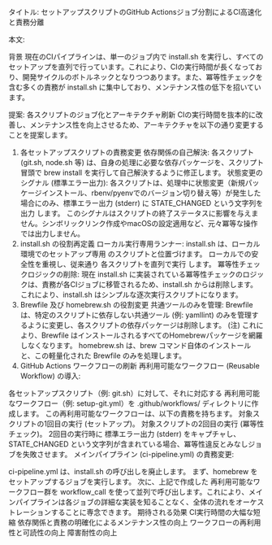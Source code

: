 タイトル: セットアップスクリプトのGitHub Actionsジョブ分割によるCI高速化と責務分離

本文:

背景
現在のCIパイプラインは、単一のジョブ内で install.sh を実行し、すべてのセットアップを直列で行っています。これにより、CIの実行時間が長くなっており、開発サイクルのボトルネックとなりつつあります。また、冪等性チェックを含む多くの責務が install.sh に集中しており、メンテナンス性の低下を招いています。

提案: 各スクリプトのジョブ化とアーキテクチャ刷新
CIの実行時間を抜本的に改善し、メンテナンス性を向上させるため、アーキテクチャを以下の通り変更することを提案します。

1. 各セットアップスクリプトの責務変更
依存関係の自己解決:
各スクリプト (git.sh, node.sh 等) は、自身の処理に必要な依存パッケージを、スクリプト冒頭で brew install <package> を実行して自己解決するように修正します。
状態変更のシグナル (標準エラー出力):
各スクリプトは、処理中に状態変更（新規パッケージインストール、rbenv/pyenvでのバージョン切り替え等）が発生した場合にのみ、標準エラー出力 (stderr) に STATE_CHANGED という文字列を出力 します。
このシグナルはスクリプトの終了ステータスに影響を与えません。シンボリックリンク作成やmacOSの設定適用など、元々冪等な操作では出力しません。
2. install.sh の役割再定義
ローカル実行専用ランナー:
install.sh は、ローカル環境でのセットアップ専用 のスクリプトと位置づけます。
ローカルでの安全性を重視し、従来通り 各スクリプトを直列で実行 します。
冪等性チェックロジックの削除:
現在 install.sh に実装されている冪等性チェックのロジックは、責務が各CIジョブに移管されるため、install.sh からは削除します。これにより、install.sh はシンプルな逐次実行スクリプトになります。
3. Brewfile 及び homebrew.sh の役割変更
共通ツールのみを管理:
Brewfile は、特定のスクリプトに依存しない共通ツール (例: yamllint) のみを管理するように変更し、各スクリプトの依存パッケージは削除します。
(注) これにより、Brewfile はインストールされるすべてのHomebrewパッケージを網羅しなくなります。
homebrew.sh は、brew コマンド自体のインストールと、この軽量化された Brewfile のみを処理します。
4. GitHub Actions ワークフローの刷新
再利用可能なワークフロー (Reusable Workflow) の導入:

各セットアップスクリプト（例: git.sh）に対して、それに対応する 再利用可能なワークフロー（例: setup-git.yml）を .github/workflows/ ディレクトリに作成します。
この再利用可能なワークフローは、以下の責務を持ちます。
対象スクリプトの1回目の実行 (セットアップ)。
対象スクリプトの2回目の実行 (冪等性チェック)。
2回目の実行時に 標準エラー出力 (stderr) をキャプチャし、STATE_CHANGED という文字列が含まれている場合、冪等性違反とみなしジョブを失敗させます。
メインパイプライン (ci-pipeline.yml) の責務変更:

ci-pipeline.yml は、install.sh の呼び出しを廃止します。
まず、homebrew をセットアップするジョブを実行します。
次に、上記で作成した 再利用可能なワークフロー群を workflow_call を使って並列で呼び出します。これにより、メインパイプラインは各ジョブの詳細な実装を知ることなく、全体の流れをオーケストレーションすることに専念できます。
期待される効果
CI実行時間の大幅な短縮
依存関係と責務の明確化によるメンテナンス性の向上
ワークフローの再利用性と可読性の向上
障害耐性の向上
